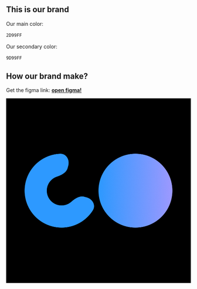 ## This is our brand
Our main color:
```bash
2D99FF
```
Our secondary color:
```bash
9D99FF
```

## How our brand make?
Get the figma link: <a href="https://www.figma.com/design/W1Xulj4craAjdT49Cb3Me7/codeovik-logo?node-id=0-1&p=f&t=073h9GWAcJlEegnY-0" target="_blank"><b>open figma!</b></a>

<img src="/logo.png" alt="Project Banner">
